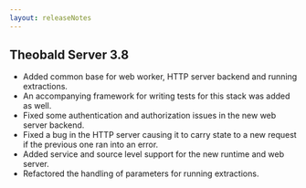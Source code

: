```yaml
---
layout: releaseNotes
---
```


## Theobald Server 3.8

- Added common base for web worker, HTTP server backend and running extractions.
- An accompanying framework for writing tests for this stack was added as well.
- Fixed some authentication and authorization issues in the new web server backend.
- Fixed a bug in the HTTP server causing it to carry state to a new request if the previous one ran into an error.
- Added service and source level support for the new runtime and web server.
- Refactored the handling of parameters for running extractions.
